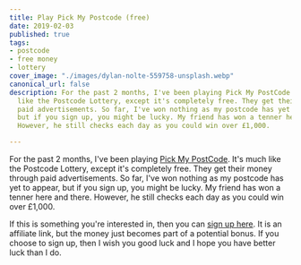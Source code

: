 ```yaml
---
title: Play Pick My Postcode (free)
date: 2019-02-03
published: true
tags:
- postcode
- free money
- lottery
cover_image: "./images/dylan-nolte-559758-unsplash.webp"
canonical_url: false
description: For the past 2 months, I've been playing Pick My PostCode. It's much
  like the Postcode Lottery, except it's completely free. They get their money through
  paid advertisements. So far, I've won nothing as my postcode has yet to appear,
  but if you sign up, you might be lucky. My friend has won a tenner here and there.
  However, he still checks each day as you could win over £1,000.

---
```

For the past 2 months, I've been playing [Pick My PostCode](https://pickmypostcode.com/?ref=2237231). It's much like the Postcode Lottery, except it's completely free. They get their money through paid advertisements. So far, I've won nothing as my postcode has yet to appear, but if you sign up, you might be lucky. My friend has won a tenner here and there. However, he still checks each day as you could win over £1,000.

If this is something you're interested in, then you can [sign up here](https://pickmypostcode.com/?ref=2237231). It is an affiliate link, but the money just becomes part of a potential bonus. If you choose to sign up, then I wish you good luck and I hope you have better luck than I do.